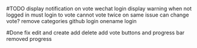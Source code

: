 #TODO
display notification on vote
wechat login
display warning when not logged in
must login to vote
cannot vote twice on same issue
can change vote?
remove categories
github login
onename login

#Done
fix edit and create
add delete
add vote buttons and progress bar
removed progress
